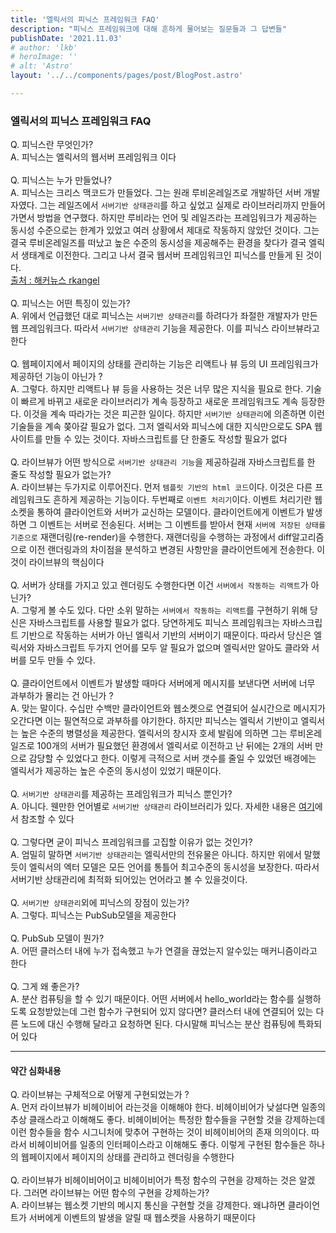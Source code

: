 ```yaml
---
title: '엘릭서의 피닉스 프레임워크 FAQ'
description: "피닉스 프레임워크에 대해 흔하게 물어보는 질문들과 그 답변들"
publishDate: '2021.11.03'
# author: 'lkb'
# heroImage: ''
# alt: 'Astro'
layout: '../../components/pages/post/BlogPost.astro'

---
```


### 엘릭서의 피닉스 프레임워크 FAQ

Q. 피닉스란 무엇인가?\
A. 피닉스는 엘릭서의 웹서버 프레임워크 이다\
\
Q. 피닉스는 누가 만들었나?\
A. 피닉스는 크리스 맥코드가 만들었다. 그는 원래 루비온레일즈로 개발하던 서버 개발자였다. 그는 레일즈에서 `서버기반 상태관리`를 하고 싶었고 실제로 라이브러리까지 만들어가면서 방법을 연구했다. 하지만 루비라는 언어 및 레일즈라는 프레임워크가 제공하는 동시성 수준으로는 한계가 있었고 여러 상황에서 제대로 작동하지 않았던 것이다. 그는 결국 루비온레일즈를 떠났고 높은 수준의 동시성을 제공해주는 환경을 찾다가 결국 엘릭서 생태계로 이전한다. 그리고 나서 결국 웹서버 프레임워크인 피닉스를 만들게 된 것이다.\
[출처 : 해커뉴스 rkangel](https://news.ycombinator.com/item?id=25105581)\
\
Q. 피닉스는 어떤 특징이 있는가?\
A. 위에서 언급했던 대로 피닉스는 `서버기반 상태관리`를 하려다가 좌절한 개발자가 만든 웹 프레임워크다. 따라서 `서버기반 상태관리` 기능을 제공한다. 이를 피닉스 라이브뷰라고 한다\
\
Q. 웹페이지에서 페이지의 상태를 관리하는 기능은 리액트나 뷰 등의 UI 프레임워크가 제공하던 기능이 아닌가 ?\
A. 그렇다. 하지만 리액트나 뷰 등을 사용하는 것은 너무 많은 지식을 필요로 한다. 기술이 빠르게 바뀌고 새로운 라이브러리가 계속 등장하고 새로운 프레임워크도 계속 등장한다. 이것을 계속 따라가는 것은 피곤한 일이다. 하지만 `서버기반 상태관리`에 의존하면 이런 기술들을 계속 쫒아갈 필요가 없다. 그저 엘릭서와 피닉스에 대한 지식만으로도 SPA 웹사이트를 만들 수 있는 것이다. 자바스크립트를 단 한줄도 작성할 필요가 없다\
\
Q. 라이브뷰가 어떤 방식으로 `서버기반 상태관리 기능`을 제공하길래 자바스크립트를 한 줄도 작성할 필요가 없는가?\
A. 라이브뷰는 두가지로 이루어진다. 먼저 `템플릿 기반의 html 코드`이다. 이것은 다른 프레임워크도 흔하게 제공하는 기능이다. 두번째로 `이벤트 처리기`이다. 이벤트 처리기란 웹소켓을 통하여 클라이언트와 서버가 교신하는 모델이다. 클라이언트에게 이벤트가 발생하면 그 이벤트는 서버로 전송된다. 서버는 그 이벤트를 받아서 현재 `서버에 저장된 상태를 기준으로` 재랜더링(re-render)을 수행한다. 재랜더링을 수행하는 과정에서 diff알고리즘으로 이전 랜더링과의 차이점을 분석하고 변경된 사항만을 클라이언트에게 전송한다. 이것이 라이브뷰의 핵심이다\
\
Q. 서버가 상태를 가지고 있고 렌더링도 수행한다면 이건 `서버에서 작동하는 리액트`가 아닌가?\
A. 그렇게 볼 수도 있다. 다만 소위 말하는 `서버에서 작동하는 리액트`를 구현하기 위해 당신은 자바스크립트를 사용할 필요가 없다. 당연하게도 피닉스 프레임워크는 자바스크립트 기반으로 작동하는 서버가 아닌 엘릭서 기반의 서버이기 때문이다. 따라서 당신은 엘릭서와 자바스크립트 두가지 언어를 모두 알 필요가 없으며 엘릭서만 알아도 클라와 서버를 모두 만들 수 있다.\
\
Q. 클라이언트에서 이벤트가 발생할 때마다 서버에게 메시지를 보낸다면 서버에 너무 과부하가 몰리는 건 아닌가 ?\
A. 맞는 말이다. 수십만 수백만 클라이언트와 웹소켓으로 연결되어 실시간으로 메시지가 오간다면 이는 필연적으로 과부하를 야기한다. 하지만 피닉스는 엘릭서 기반이고 엘릭서는 높은 수준의 병렬성을 제공한다. 엘릭서의 창시자 호세 발림에 의하면 그는 루비온레일즈로 100개의 서버가 필요했던 환경에서 엘릭서로 이전하고 난 뒤에는 2개의 서버 만으로 감당할 수 있었다고 한다. 이렇게 극적으로 서버 갯수를 줄일 수 있었던 배경에는 엘릭서가 제공하는 높은 수준의 동시성이 있었기 때문이다.\
\
Q. `서버기반 상태관리`를 제공하는 프레임워크가 피닉스 뿐인가?\
A. 아니다. 웬만한 언어별로 `서버기반 상태관리` 라이브러리가 있다. 자세한 내용은 [여기](https://github.com/dbohdan/liveviews)에서 참조할 수 있다\
\
Q. 그렇다면 굳이 피닉스 프레임워크를 고집할 이유가 없는 것인가?\
A. 엄밀히 말하면 `서버기반 상태관리`는 엘릭서만의 전유물은 아니다. 하지만 위에서 말했듯이 엘릭서의 엑터 모델은 모든 언어를 통틀어 최고수준의 동시성을 보장한다. 따라서 서버기반 상태관리에 최적화 되어있는 언어라고 볼 수 있을것이다.\
\
Q. `서버기반 상태관리`외에 피닉스의 장점이 있는가?\
A. 그렇다. 피닉스는 PubSub모델을 제공한다\
\
Q. PubSub 모델이 뭔가?\
A. 어떤 클러스터 내에 누가 접속했고 누가 연결을 끊었는지 알수있는 매커니즘이라고 한다\
\
Q. 그게 왜 좋은가?\
A. 분산 컴퓨팅을 할 수 있기 때문이다. 어떤 서버에서 hello_world라는 함수를 실행하도록 요청받았는데 그런 함수가 구현되어 있지 않다면? 클러스터 내에 연결되어 있는 다른 노드에 대신 수행해 달라고 요청하면 된다. 다시말해 피닉스는 분산 컴퓨팅에 특화되어 있다

---

#### 약간 심화내용

Q. 라이브뷰는 구체적으로 어떻게 구현되었는가 ?\
A. 먼저 라이브뷰가 비헤이비어 라는것을 이해해야 한다. 비헤이비어가 낮설다면 일종의 추상 클래스라고 이해해도 좋다. 비헤이비어는 특정한 함수들을 구현할 것을 강제하는데 이런 함수들을 함수 시그니처에 맞추어 구현하는 것이 비헤이비어의 존재 의의이다. 따라서 비헤이비어를 일종의 인터페이스라고 이해해도 좋다. 이렇게 구현된 함수들은 하나의 웹페이지에서 페이지의 상태를 관리하고 렌더링을 수행한다\
\
Q. 라이브뷰가 비헤이비어이고 비헤이비어가 특정 함수의 구현을 강제하는 것은 알겠다. 그러면 라이브뷰는 어떤 함수의 구현을 강제하는가?\
A. 라이브뷰는 웹소켓 기반의 메시지 통신을 구현할 것을 강제한다. 왜냐하면 클라이언트가 서버에게 이벤트의 발생을 알릴 때 웹소켓을 사용하기 때문이다
